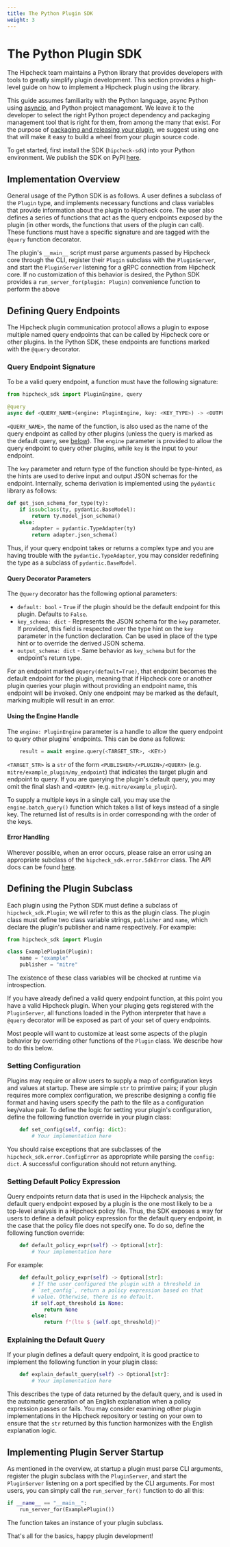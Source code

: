 ```yaml
---
title: The Python Plugin SDK
weight: 3
---
```


# The Python Plugin SDK

The Hipcheck team maintains a Python library that provides developers with tools
to greatly simplify plugin development. This section provides a high-level guide
on how to implement a Hipcheck plugin using the library.

This guide assumes familiarity with the Python language, async Python using
[asyncio][asyncio], and Python project management. We leave it to the developer
to select the right Python project dependency and packaging management tool
that is right for them, from among the many that exist. For the purpose of
[packaging and releasing your plugin][plugin-release], we suggest using one
that will make it easy to build a wheel from your plugin source code.

To get started, first install the SDK (`hipcheck-sdk`) into your Python
environment. We publish the SDK on PyPI
[here](https://pypi.org/project/hipcheck-sdk/).

## Implementation Overview

General usage of the Python SDK is as follows. A user defines a subclass of the
`Plugin` type, and implements necessary functions and class variables that provide
information about the plugin to Hipcheck core. The user also defines a series of
functions that act as the query endpoints exposed by the plugin (in other words,
the functions that users of the plugin can call). These functions must have a
specific signature and are tagged with the `@query` function decorator.

The plugin's `__main__` script must parse arguments passed by Hipcheck core through
the CLI, register their `Plugin` subclass with the `PluginServer`, and start the
`PluginServer` listening for a gRPC connection from Hipcheck core. If no
customization of this behavior is desired, the Python SDK provides a
`run_server_for(plugin: Plugin)` convenience function to perform the above

## Defining Query Endpoints

The Hipcheck plugin communication protocol allows a plugin to expose multiple
named query endpoints that can be called by Hipcheck core or other plugins. In
the Python SDK, these endpoints are functions marked with the `@query`
decorator.

### Query Endpoint Signature

To be a valid query endpoint, a function must have the following
signature:

```python
from hipcheck_sdk import PluginEngine, query

@query
async def <QUERY_NAME>(engine: PluginEngine, key: <KEY_TYPE>) -> <OUTPUT_TYPE>
```

`<QUERY_NAME>`, the name of the function, is also used as the name of the query
endpoint as called by other plugins (unless the query is marked as the default
query, see [below](#query-decorator-parameters)). The `engine` parameter is
provided to allow the query endpoint to query other plugins, while `key` is the
input to your endpoint.

The `key` parameter and return type of the function should be type-hinted, as
the hints are used to derive input and output JSON schemas for the endpoint.
Internally, schema derivation is implemented using the `pydantic` library as
follows:

```python
def get_json_schema_for_type(ty):
	if issubclass(ty, pydantic.BaseModel):
		return ty.model_json_schema()
    else:
        adapter = pydantic.TypeAdapter(ty)
        return adapter.json_schema()
```

Thus, if your query endpoint takes or returns a complex type and you are having
trouble with the `pydantic.TypeAdapter`, you may consider redefining the type as
a subclass of `pydantic.BaseModel`.

#### Query Decorator Parameters

The `@query` decorator has the following optional parameters:
- `default: bool` - `True` if the plugin should be the default endpoint for this
	plugin. Defaults to `False`.
- `key_schema: dict` - Represents the JSON schema for the `key` parameter. If provided,
	this field is respected over the type hint on the `key` parameter in the function
	declaration. Can be used in place of the type hint or to override the derived
	JSON schema.
- `output_schema: dict` - Same behavior as `key_schema` but for the endpoint's return type.

For an endpoint marked `@query(default=True)`, that endpoint becomes the
default endpoint for the plugin, meaning that if Hipcheck core or another
plugin queries your plugin without providing an endpoint name, this endpoint
will be invoked. Only one endpoint may be marked as the default, marking
multiple will result in an error.

#### Using the Engine Handle

The `engine: PluginEngine` parameter is a handle to allow the query endpoint to
query other plugins' endpoints. This can be done as follows:

```python
	result = await engine.query(<TARGET_STR>, <KEY>)
```

`<TARGET_STR>` is a `str` of the form `<PUBLISHER>/<PLUGIN>/<QUERY>` (e.g.
`mitre/example_plugin/my_endpoint`) that indicates the target plugin and
endpoint to query.  If you are querying the plugin's default query, you may omit
the final slash and `<QUERY>` (e.g. `mitre/example_plugin`).

To supply a multiple keys in a single call, you may use the
`engine.batch_query()` function which takes a list of keys instead of a single
key. The returned list of results is in order corresponding with the order of
the keys.

#### Error Handling

Wherever possible, when an error occurs, please raise an error using an
appropriate subclass of the `hipcheck_sdk.error.SdkError` class. The API docs
can be found [here](todo).

## Defining the Plugin Subclass

Each plugin using the Python SDK must define a subclass of
`hipcheck_sdk.Plugin`; we will refer to this as the plugin class. The plugin
class must define two class variable strings, `publisher` and `name`, which
declare the plugin's publisher and name respectively. For example:

```python
from hipcheck_sdk import Plugin

class ExamplePlugin(Plugin):
    name = "example"
    publisher = "mitre"
```

The existence of these class variables will be checked at runtime via
introspection.

If you have already defined a valid query endpoint function, at this point you
have a valid Hipcheck plugin. When your pluging gets registered with the
`PluginServer`, all functions loaded in the Python interpreter that have a
`@query` decorator will be exposed as part of your set of query endpoints.

Most people will want to customize at least some aspects of the plugin behavior
by overriding other functions of the `Plugin` class. We describe how to do this
below.

### Setting Configuration

Plugins may require or allow users to supply a map of configuration keys and
values at startup. These are simple `str` to primtive pairs; if your plugin
requires more complex configuration, we prescribe designing a config file
format and having users specify the path to the file as a configuration
key/value pair. To define the logic for setting your plugin's configuration,
define the following function override in your plugin class:

```python
	def set_config(self, config: dict):
		# Your implementation here
```

You should raise exceptions that are subclasses of the
`hipcheck_sdk.error.ConfigError` as appropriate while parsing the `config:
dict`. A successful configuration should not return anything.

### Setting Default Policy Expression

Query endpoints return data that is used in the Hipcheck analysis; the default
query endpoint exposed by a plugin is the one most likely to be a top-level
analysis in a Hipcheck policy file. Thus, the SDK exposes a way for users to
define a default policy expression for the default query endpoint, in the case
that the policy file does not specify one. To do so, define the following
function override:

```python
 	def default_policy_expr(self) -> Optional[str]:
		# Your implementation here
```

For example:

```python
 	def default_policy_expr(self) -> Optional[str]:
		# If the user configured the plugin with a threshold in
		# `set_config`, return a policy expression based on that
		# value. Otherwise, there is no default.
		if self.opt_threshold is None:
            return None
        else:
            return f"(lte $ {self.opt_threshold})"

```

### Explaining the Default Query

If your plugin defines a default query endpoint, it is good practice to implement the following function in your plugin class:

```python
	def explain_default_query(self) -> Optional[str]:
		# Your implementation here
```

This describes the type of data returned by the default query, and is used in
the automatic generation of an English explanation when a policy expression
passes or fails. You may consider examining other plugin implementations in the
Hipcheck repository or testing on your own to ensure that the `str` returned by
this function harmonizes with the English explanation logic.

## Implementing Plugin Server Startup

As mentioned in the overview, at startup a plugin must parse CLI arguments,
register the plugin subclass with the `PluginServer`, and start the
`PluginServer` listening on a port specified by the CLI arguments. For most
users, you can simply call the `run_server_for()` function to do all this:

```python
if __name__ == "__main__":
    run_server_for(ExamplePlugin())
```

The function takes an instance of your plugin subclass.

That's all for the basics, happy plugin development!

[asyncio]: https://docs.python.org/3/library/asyncio.html
[plugin-release]: @/docs/guide/making-plugins/release.md
[policy-expr]: @/docs/guide/config/policy-expr.md
[policy-file]: @/docs/guide/config/policy-file.md
